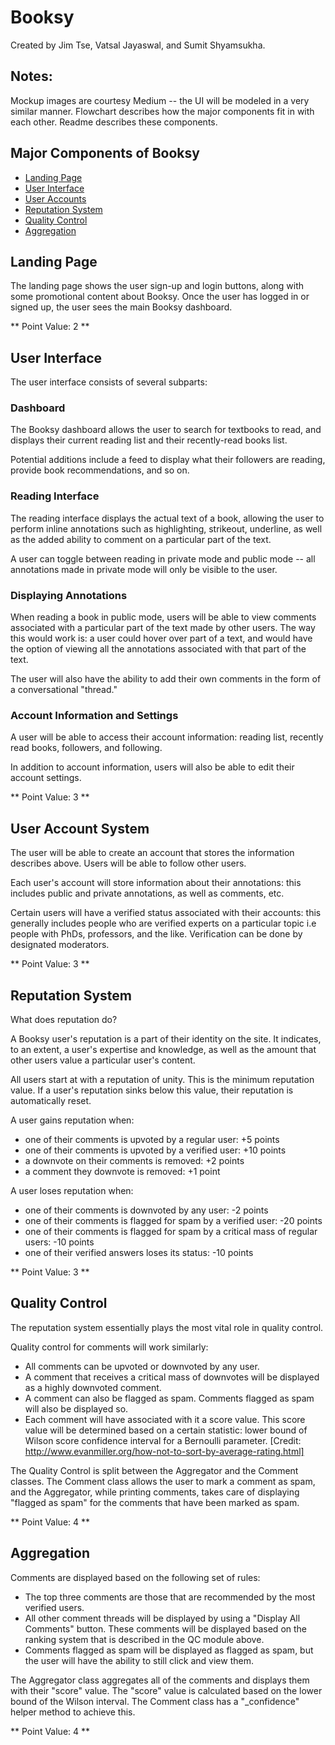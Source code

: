 # Booksy
Created by Jim Tse, Vatsal Jayaswal, and Sumit Shyamsukha.

## Notes:

Mockup images are courtesy Medium -- the UI will be modeled in a very similar manner.
Flowchart describes how the major components fit in with each other. Readme describes these components.

## Major Components of Booksy

* [Landing Page](#landing-page)
* [User Interface](#user-interface)
* [User Accounts](#user-accounts)
* [Reputation System](#reputation-system)
* [Quality Control](#quality-control)
* [Aggregation](#aggregation)


## Landing Page <a id="landing-page"></a>

The landing page shows the user sign-up and login buttons, along with some promotional content about Booksy. Once the user has logged in or signed up, the user sees the main Booksy dashboard.


** Point Value: 2 **

## User Interface <a id="user-interface"></a>

The user interface consists of several subparts:

### Dashboard

The Booksy dashboard allows the user to search for textbooks to read, and displays their current reading list and their recently-read books list.

Potential additions include a feed to display what their followers are reading, provide book recommendations, and so on.

### Reading Interface

The reading interface displays the actual text of a book, allowing the user to perform inline annotations such as highlighting, strikeout, underline, as well as the added ability to comment on a particular part of the text.

A user can toggle between reading in private mode and public mode -- all annotations made in private mode will only be visible to the user.

### Displaying Annotations

When reading a book in public mode, users will be able to view comments associated with a particular part of the text made by other users. The way this would work is: a user could hover over part of a text, and would have the option of viewing all the annotations associated with that part of the text.

The user will also have the ability to add their own comments in the form of a conversational "thread."

### Account Information and Settings

A user will be able to access their account information: reading list, recently read books, followers, and following.

In addition to account information, users will also be able to edit their account settings.

** Point Value: 3 **

## User Account System <a id="user-accounts"></a>

The user will be able to create an account that stores the information describes above. Users will be able to follow other users.

Each user's account will store information about their annotations: this includes public and private annotations, as well as comments, etc.

Certain users will have a verified status associated with their accounts: this generally includes people who are verified experts on a particular topic i.e people with PhDs, professors, and the like. Verification can be done by designated moderators.

** Point Value: 3 **

## Reputation System <a id="reputation-system"></a>

What does reputation do?

A Booksy user's reputation is a part of their identity on the site. It indicates, to an extent, a user's expertise and knowledge, as well as the amount that other users value a particular user's content.

All users start at with a reputation of unity. This is the minimum reputation value. If a user's reputation sinks below this value, their reputation is automatically reset.

A user gains reputation when:

* one of their comments is upvoted by a regular user: +5 points
* one of their comments is upvoted by a verified user: +10 points
* a downvote on their comments is removed: +2 points
* a comment they downvote is removed: +1 point

A user loses reputation when:

* one of their comments is downvoted by any user: -2 points
* one of their comments is flagged for spam by a verified user: -20 points
* one of their comments is flagged for spam by a critical mass of regular users: -10 points
* one of their verified answers loses its status: -10 points

** Point Value: 3 **

## Quality Control <a id="quality-control"></a>

The reputation system essentially plays the most vital role in quality control.

Quality control for comments will work similarly:

* All comments can be upvoted or downvoted by any user.
* A comment that receives a critical mass of downvotes will be displayed as a highly downvoted comment.
* A comment can also be flagged as spam. Comments flagged as spam will also be displayed so.
* Each comment will have associated with it a score value. This score value will be determined based on a certain statistic: lower bound of Wilson score confidence interval for a Bernoulli parameter. [Credit: http://www.evanmiller.org/how-not-to-sort-by-average-rating.html]

The Quality Control is split between the Aggregator and the Comment classes. The Comment class allows the user to mark a comment as spam, and the Aggregator, while printing comments, takes care of displaying "flagged as spam" for the comments that have been marked as spam.

** Point Value: 4 **

## Aggregation <a id="aggregation"></a>

Comments are displayed based on the following set of rules:
* The top three comments are those that are recommended by the most verified users.
* All other comment threads will be displayed by using a "Display All Comments" button. These comments will be displayed based on the ranking system that is described in the QC module above.
* Comments flagged as spam will be displayed as flagged as spam, but the user will have the ability to still click and view them.

The Aggregator class aggregates all of the comments and displays them with their "score" value. The "score" value is calculated based on the lower bound of the Wilson interval. The Comment class has a "_confidence" helper method to achieve this.

** Point Value: 4 **

